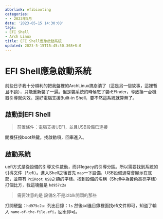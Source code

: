```yaml
---
abbrlink: efibiooting
categories:
- - 2023年5月
date: '2023-05-15 14:30:08'
tags:
- EFI Shell
- Arch Linux
title: EFI Shell應急啟動系統
updated: 2023-5-15T15:45:50.368+8:0
---
```

# EFI Shell應急啟動系統

前些日子我十分順利的把我盤裡的ArchLinux搞崩潰了（這是另一個故事，這裡暫且不談），只能重新裝了一遍。但是裝系統的時候忘了裝rEFInder，導致換一台機器引導就失效。還好電腦支援Built-in Shell，要不然這系統就算無了。

## 啟動到EFI Shell

> 前置條件：電腦支援UEFI，並且USB設備已連接

開機狂按boot熱鍵，找啟動項，回車進入。

## 啟動系統

uefi方式是從設備的引導文件啟動，而非legacy的引導分區。所以需要找到系統的引導文件（*.efi）。進入Shell之後首先 `map`一下設備，USB設備通常會顯示在底部，並帶有 `PciRoot USB`之類的字樣。找到設備的名稱（Shell中為黃色高亮字樣）打個比方，我這塊盤是 `hd957c2a`

> 需要注意的是 設備名不是以blk開頭的那些

打開硬盤：`hd975c2a:`
列出目錄：`ls`
然後cd進目錄裡面找efi文件即可，知道了輸入   `name-of-the-file.efi`，回車即可。
